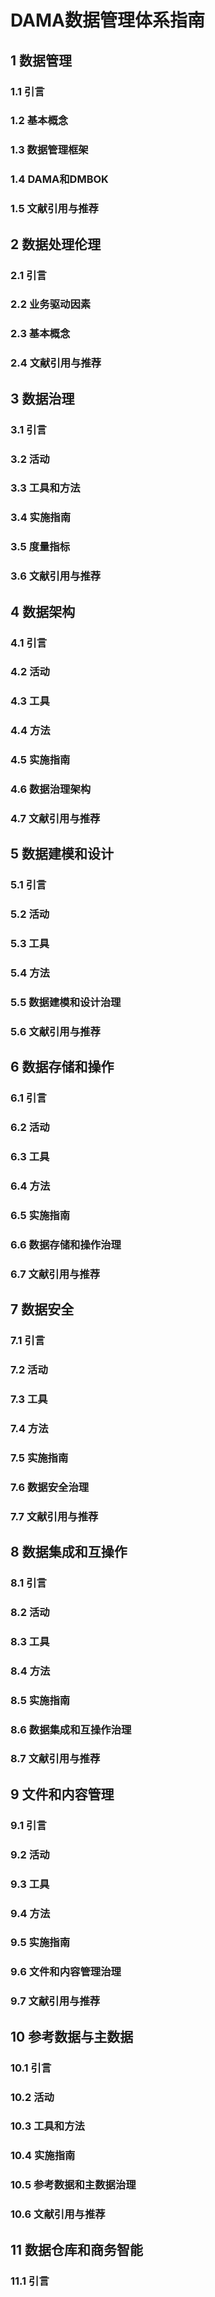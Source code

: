# DAMA数据管理体系指南

## 1 数据管理

### 1.1 引言

### 1.2 基本概念

### 1.3 数据管理框架

### 1.4 DAMA和DMBOK

### 1.5 文献引用与推荐

## 2 数据处理伦理

### 2.1 引言

### 2.2 业务驱动因素

### 2.3 基本概念

### 2.4 文献引用与推荐

## 3 数据治理

### 3.1 引言

### 3.2 活动

### 3.3 工具和方法

### 3.4 实施指南

### 3.5 度量指标

### 3.6 文献引用与推荐

## 4 数据架构

### 4.1 引言

### 4.2 活动

### 4.3 工具

### 4.4 方法

### 4.5 实施指南

### 4.6 数据治理架构

### 4.7 文献引用与推荐

## 5 数据建模和设计

### 5.1 引言

### 5.2 活动

### 5.3 工具

### 5.4 方法

### 5.5 数据建模和设计治理

### 5.6 文献引用与推荐

## 6 数据存储和操作

### 6.1 引言

### 6.2 活动

### 6.3 工具

### 6.4 方法

### 6.5 实施指南

### 6.6 数据存储和操作治理

### 6.7 文献引用与推荐

## 7 数据安全

### 7.1 引言

### 7.2 活动

### 7.3 工具

### 7.4 方法

### 7.5 实施指南

### 7.6 数据安全治理

### 7.7 文献引用与推荐

## 8 数据集成和互操作

### 8.1 引言

### 8.2 活动

### 8.3 工具

### 8.4 方法

### 8.5 实施指南

### 8.6 数据集成和互操作治理

### 8.7 文献引用与推荐

## 9 文件和内容管理

### 9.1 引言

### 9.2 活动

### 9.3 工具

### 9.4 方法

### 9.5 实施指南

### 9.6 文件和内容管理治理

### 9.7 文献引用与推荐

## 10 参考数据与主数据

### 10.1 引言

### 10.2 活动

### 10.3 工具和方法

### 10.4 实施指南

### 10.5 参考数据和主数据治理

### 10.6 文献引用与推荐

## 11 数据仓库和商务智能

### 11.1 引言
